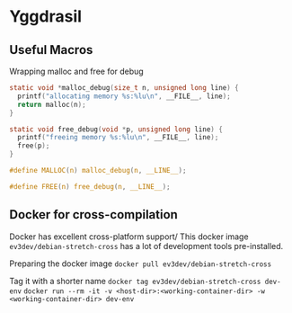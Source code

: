 # Yggdrasil

## Useful Macros
Wrapping malloc and free for debug
```C
static void *malloc_debug(size_t n, unsigned long line) {
  printf("allocating memory %s:%lu\n", __FILE__, line);
  return malloc(n);
}

static void free_debug(void *p, unsigned long line) {
  printf("freeing memory %s:%lu\n", __FILE__, line);
  free(p);
}

#define MALLOC(n) malloc_debug(n, __LINE__);

#define FREE(n) free_debug(n, __LINE__);
```

## Docker for cross-compilation
Docker has excellent cross-platform support/
This docker image `ev3dev/debian-stretch-cross` has a lot of
development tools pre-installed.

Preparing the docker image
`docker pull ev3dev/debian-stretch-cross`

Tag it with a shorter name
`docker tag ev3dev/debian-stretch-cross dev-env`
`docker run --rm -it -v <host-dir>:<working-container-dir> -w <working-container-dir> dev-env`
